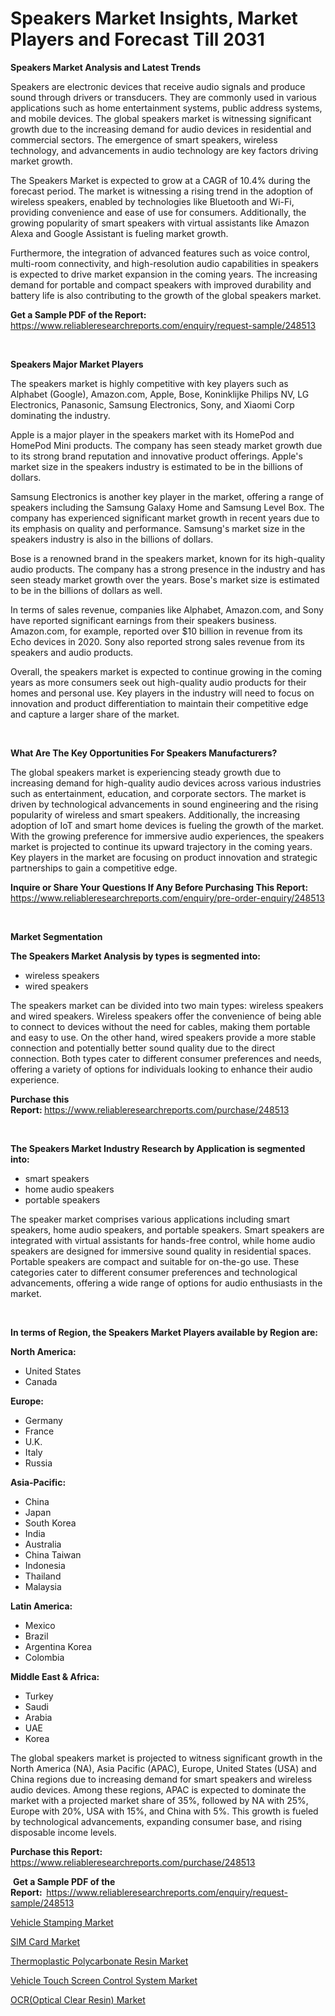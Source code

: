 <p><h1>Speakers Market Insights, Market Players and Forecast Till 2031</h1></p><p><strong>Speakers Market Analysis and Latest Trends</strong></p>
<p><p>Speakers are electronic devices that receive audio signals and produce sound through drivers or transducers. They are commonly used in various applications such as home entertainment systems, public address systems, and mobile devices. The global speakers market is witnessing significant growth due to the increasing demand for audio devices in residential and commercial sectors. The emergence of smart speakers, wireless technology, and advancements in audio technology are key factors driving market growth.</p><p>The Speakers Market is expected to grow at a CAGR of 10.4% during the forecast period. The market is witnessing a rising trend in the adoption of wireless speakers, enabled by technologies like Bluetooth and Wi-Fi, providing convenience and ease of use for consumers. Additionally, the growing popularity of smart speakers with virtual assistants like Amazon Alexa and Google Assistant is fueling market growth.</p><p>Furthermore, the integration of advanced features such as voice control, multi-room connectivity, and high-resolution audio capabilities in speakers is expected to drive market expansion in the coming years. The increasing demand for portable and compact speakers with improved durability and battery life is also contributing to the growth of the global speakers market.</p></p>
<p><strong>Get a Sample PDF of the Report:&nbsp;</strong> <a href="https://www.reliableresearchreports.com/enquiry/request-sample/248513">https://www.reliableresearchreports.com/enquiry/request-sample/248513</a></p>
<p>&nbsp;</p>
<p><strong>Speakers Major Market Players</strong></p>
<p><p>The speakers market is highly competitive with key players such as Alphabet (Google), Amazon.com, Apple, Bose, Koninklijke Philips NV, LG Electronics, Panasonic, Samsung Electronics, Sony, and Xiaomi Corp dominating the industry.</p><p>Apple is a major player in the speakers market with its HomePod and HomePod Mini products. The company has seen steady market growth due to its strong brand reputation and innovative product offerings. Apple's market size in the speakers industry is estimated to be in the billions of dollars.</p><p>Samsung Electronics is another key player in the market, offering a range of speakers including the Samsung Galaxy Home and Samsung Level Box. The company has experienced significant market growth in recent years due to its emphasis on quality and performance. Samsung's market size in the speakers industry is also in the billions of dollars.</p><p>Bose is a renowned brand in the speakers market, known for its high-quality audio products. The company has a strong presence in the industry and has seen steady market growth over the years. Bose's market size is estimated to be in the billions of dollars as well.</p><p>In terms of sales revenue, companies like Alphabet, Amazon.com, and Sony have reported significant earnings from their speakers business. Amazon.com, for example, reported over $10 billion in revenue from its Echo devices in 2020. Sony also reported strong sales revenue from its speakers and audio products.</p><p>Overall, the speakers market is expected to continue growing in the coming years as more consumers seek out high-quality audio products for their homes and personal use. Key players in the industry will need to focus on innovation and product differentiation to maintain their competitive edge and capture a larger share of the market.</p></p>
<p>&nbsp;</p>
<p><strong>What Are The Key Opportunities For Speakers Manufacturers?</strong></p>
<p><p>The global speakers market is experiencing steady growth due to increasing demand for high-quality audio devices across various industries such as entertainment, education, and corporate sectors. The market is driven by technological advancements in sound engineering and the rising popularity of wireless and smart speakers. Additionally, the increasing adoption of IoT and smart home devices is fueling the growth of the market. With the growing preference for immersive audio experiences, the speakers market is projected to continue its upward trajectory in the coming years. Key players in the market are focusing on product innovation and strategic partnerships to gain a competitive edge.</p></p>
<p><strong>Inquire or Share Your Questions If Any Before Purchasing This Report:</strong> <a href="https://www.reliableresearchreports.com/enquiry/pre-order-enquiry/248513">https://www.reliableresearchreports.com/enquiry/pre-order-enquiry/248513</a></p>
<p>&nbsp;</p>
<p><strong>Market Segmentation</strong></p>
<p><strong>The Speakers Market Analysis by types is segmented into:</strong></p>
<p><ul><li>wireless speakers</li><li>wired speakers</li></ul></p>
<p><p>The speakers market can be divided into two main types: wireless speakers and wired speakers. Wireless speakers offer the convenience of being able to connect to devices without the need for cables, making them portable and easy to use. On the other hand, wired speakers provide a more stable connection and potentially better sound quality due to the direct connection. Both types cater to different consumer preferences and needs, offering a variety of options for individuals looking to enhance their audio experience.</p></p>
<p><strong>Purchase this Report:&nbsp;</strong><a href="https://www.reliableresearchreports.com/purchase/248513">https://www.reliableresearchreports.com/purchase/248513</a></p>
<p>&nbsp;</p>
<p><strong>The Speakers Market Industry Research by Application is segmented into:</strong></p>
<p><ul><li>smart speakers</li><li>home audio speakers</li><li>portable speakers</li></ul></p>
<p><p>The speaker market comprises various applications including smart speakers, home audio speakers, and portable speakers. Smart speakers are integrated with virtual assistants for hands-free control, while home audio speakers are designed for immersive sound quality in residential spaces. Portable speakers are compact and suitable for on-the-go use. These categories cater to different consumer preferences and technological advancements, offering a wide range of options for audio enthusiasts in the market.</p></p>
<p>&nbsp;</p>
<p><strong>In terms of Region, the Speakers Market Players available by Region are:</strong></p>
<p>
    <p> <strong> North America: </strong>
        <ul>
            <li>United States</li>
            <li>Canada</li>
        </ul>
        </p> 
    <p> <strong> Europe: </strong>
        <ul>
            <li>Germany</li>
            <li>France</li>
            <li>U.K.</li>
            <li>Italy</li>
            <li>Russia</li>
        </ul>
        </p> 
    <p> <strong> Asia-Pacific: </strong>
        <ul>
            <li>China</li>
            <li>Japan</li>
            <li>South Korea</li>
            <li>India</li>
            <li>Australia</li>
            <li>China Taiwan</li>
            <li>Indonesia</li>
            <li>Thailand</li>
            <li>Malaysia</li>
        </ul>
        </p> 
    <p> <strong> Latin America: </strong>
        <ul>
            <li>Mexico</li>
            <li>Brazil</li>
            <li>Argentina Korea</li>
            <li>Colombia</li>
        </ul>
        </p> 
    <p> <strong> Middle East & Africa: </strong>
        <ul>
            <li>Turkey</li>
            <li>Saudi</li>
            <li>Arabia</li>
            <li>UAE</li>
            <li>Korea</li>
        </ul>
    </p>
    </p>
<p><p>The global speakers market is projected to witness significant growth in the North America (NA), Asia Pacific (APAC), Europe, United States (USA) and China regions due to increasing demand for smart speakers and wireless audio devices. Among these regions, APAC is expected to dominate the market with a projected market share of 35%, followed by NA with 25%, Europe with 20%, USA with 15%, and China with 5%. This growth is fueled by technological advancements, expanding consumer base, and rising disposable income levels.</p></p>
<p><strong>Purchase this Report: </strong><a href="https://www.reliableresearchreports.com/purchase/248513">https://www.reliableresearchreports.com/purchase/248513</a></p>
<p>&nbsp;<strong>Get a Sample PDF of the Report:&nbsp;&nbsp;</strong><a href="https://www.reliableresearchreports.com/enquiry/request-sample/248513">https://www.reliableresearchreports.com/enquiry/request-sample/248513</a></p>
<p><strong></strong></p>
<p><p><a href="https://view.publitas.com/reportprime-1/vehicle-stamping-market-dynamics-2024-2031-also-about-its-market-trends-projections-and-opportunities/">Vehicle Stamping Market</a></p><p><a href="https://github.com/eeaveuhhh/Market-Research-Report-List-1/blob/main/sim-card-market.md">SIM Card Market</a></p><p><a href="https://zircon-bluebell-299.notion.site/Thermoplastic-Polycarbonate-Resin-Market-Size-Share-Trends-Analysis-Report-By-Application-Region-d212bc6345c04e71b2f0b135becec315">Thermoplastic Polycarbonate Resin Market</a></p><p><a href="https://view.publitas.com/reportprime-1/vehicle-touch-screen-control-system-market-size-and-examines-its-market-scope-with-a-primary-focus-on-growth-opportunities-and-forecasted-trends-spanning-from-2024-to-2031/">Vehicle Touch Screen Control System Market</a></p><p><a href="https://fearless-okapi-6c8.notion.site/OCR-Optical-Clear-Resin-Market-Size-Focuses-on-Market-Dynamics-In-Depth-Analysis-and-Future-Projec-0572251c852b4f33bd23daab6ec78ff6">OCR(Optical Clear Resin) Market</a></p></p>